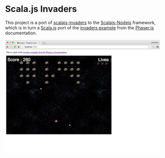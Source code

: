 Scala.js Invaders
=================

This project is a port of [scalajs-invaders](https://github.com/adrobisch/scalajs-invaders) to the 
[Scalajs-Nodejs](https://github.com/ldaniels528/scalajs-nodejs) framework, which is in turn a 
[Scala.js](http://scala-js.org) port of the [invaders example](http://phaser.io/examples/v2/games/invaders) from the 
[Phaser.js](http://phaser.io/) documentation. 

<img src="invaders.png">